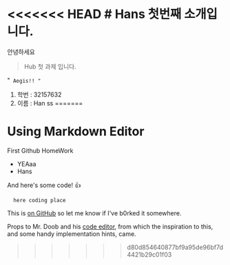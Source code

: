 <<<<<<< HEAD
﻿# Hans
첫번째 소개입니다.
===================

안녕하세요
>Hub 첫 과제 입니다.

"`
 Aegis!!
"`

1. 학번 : 32157632
2. 이름 : Han
ss
=======
# Using Markdown Editor

First Github HomeWork

 * YEAaa
 * Hans
 


And here's some code! :+1:

```
  here coding place
```

This is [on GitHub](https://github.com/jbt/markdown-editor) so let me know if I've b0rked it somewhere.


Props to Mr. Doob and his [code editor](http://mrdoob.com/projects/code-editor/), from which
the inspiration to this, and some handy implementation hints, came.
>>>>>>> d80d854640877bf9a95de96bf7d4421b29c01f03
